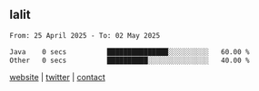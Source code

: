 ## lalit

<!--START_SECTION:waka-->

```txt
From: 25 April 2025 - To: 02 May 2025

Java    0 secs          ███████████████░░░░░░░░░░   60.00 %
Other   0 secs          ██████████░░░░░░░░░░░░░░░   40.00 %
```

<!--END_SECTION:waka-->

[website](https://lalit.sh) | [twitter](https://x.com/@lalitcodes) | [contact](https://lalit.sh/contact)
